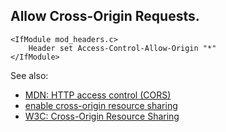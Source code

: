 Allow Cross-Origin Requests.
----------------------------------------------------------------------------------------------------

	<IfModule mod_headers.c>
		Header set Access-Control-Allow-Origin "*"
	</IfModule>

See also:

- [MDN: HTTP access control (CORS)](https://developer.mozilla.org/en-US/docs/Web/HTTP/Access_control_CORS)
- [enable cross-origin resource sharing](http://enable-cors.org/)
- [W3C: Cross-Origin Resource Sharing](http://www.w3.org/TR/cors/)